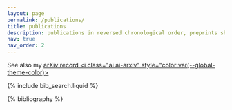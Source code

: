 ```yaml
---
layout: page
permalink: /publications/
title: publications
description: publications in reversed chronological order, preprints shown on the top of the list.
nav: true
nav_order: 2
---
```


<!-- _pages/publications.md -->
See also my <a href="https://arxiv.org/search/?searchtype=author&query=Acciarri%2C+C"> arXiv record <i class="ai ai-arxiv" style="color:var(--global-theme-color)></i> </a>

<!-- Bibsearch Feature -->

{% include bib_search.liquid %}

<div class="publications">

{% bibliography %}

</div>
